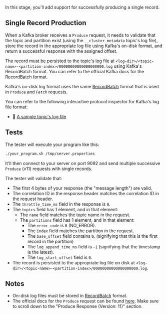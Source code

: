 In this stage, you'll add support for successfully producing a single record.

## Single Record Production

When a Kafka broker receives a `Produce` request, it needs to validate that the topic and partition exist (using the `__cluster_metadata` topic's log file), store the record in the appropriate log file using Kafka's on-disk format, and return a successful response with the assigned offset.

The record must be persisted to the topic's log file at `<log-dir>/<topic-name>-<partition-index>/00000000000000000000.log` using Kafka's RecordBatch format.
You can refer to the official Kafka docs for the [RecordBatch format](https://kafka.apache.org/documentation/#recordbatch).

Kafka's on-disk log format uses the same [RecordBatch](https://binspec.org/kafka-record-batches) format that is used in `Produce` and `Fetch` requests.

You can refer to the following interactive protocol inspector for Kafka's log file format:
- 🔎 [A sample topic's log file](https://binspec.org/kafka-topic-log)

## Tests

The tester will execute your program like this:

```bash
./your_program.sh /tmp/server.properties
```

It'll then connect to your server on port 9092 and send multiple successive `Produce` (v11) requests with single records.

The tester will validate that:

- The first 4 bytes of your response (the "message length") are valid.
- The correlation ID in the response header matches the correlation ID in the request header.
- The `throttle_time_ms` field in the response is `0`.
- The `topics` field has 1 element, and in that element:
  - The `name` field matches the topic name in the request.
  - The `partitions` field has 1 element, and in that element:
    - The `error_code` is `0` (NO_ERROR).
    - The `index` field matches the partition in the request.
    - The `base_offset` field contains `0`. (signifying that this is the first record in the partition)
    - The `log_append_time_ms` field is `-1` (signifying that the timestamp is the latest).
    - The `log_start_offset` field is `0`.
- The record is persisted to the appropriate log file on disk at `<log-dir>/<topic-name>-<partition-index>/00000000000000000000.log`.

## Notes

- On-disk log files must be stored in [RecordBatch](https://kafka.apache.org/documentation/#recordbatch) format.
- The official docs for the `Produce` request can be found [here](https://kafka.apache.org/protocol.html#The_Messages_Produce). Make sure to scroll down to the "Produce Response (Version: 11)" section.
